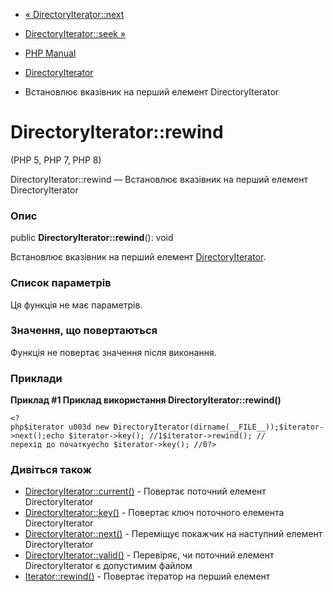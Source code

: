 - [« DirectoryIterator::next](directoryiterator.next.md)
- [DirectoryIterator::seek »](directoryiterator.seek.md)

- [PHP Manual](index.md)
- [DirectoryIterator](class.directoryiterator.md)
- Встановлює вказівник на перший елемент DirectoryIterator

# DirectoryIterator::rewind

(PHP 5, PHP 7, PHP 8)

DirectoryIterator::rewind — Встановлює вказівник на перший елемент
DirectoryIterator

### Опис

public **DirectoryIterator::rewind**(): void

Встановлює вказівник на перший елемент
[DirectoryIterator](class.directoryiterator.md).

### Список параметрів

Ця функція не має параметрів.

### Значення, що повертаються

Функція не повертає значення після виконання.

### Приклади

**Приклад #1 Приклад використання **DirectoryIterator::rewind()****

` <?php$iterator u003d new DirectoryIterator(dirname(__FILE__));$iterator->next();echo $iterator->key(); //1$iterator->rewind(); //перехід до початкуecho $iterator->key(); //0?> `

### Дивіться також

- [DirectoryIterator::current()](directoryiterator.current.md) -
Повертає поточний елемент DirectoryIterator
- [DirectoryIterator::key()](directoryiterator.key.md) - Повертає
ключ поточного елемента DirectoryIterator
- [DirectoryIterator::next()](directoryiterator.next.md) -
Переміщує покажчик на наступний елемент DirectoryIterator
- [DirectoryIterator::valid()](directoryiterator.valid.md) -
Перевіряє, чи поточний елемент DirectoryIterator є допустимим
файлом
- [Iterator::rewind()](iterator.rewind.md) - Повертає ітератор на
перший елемент
